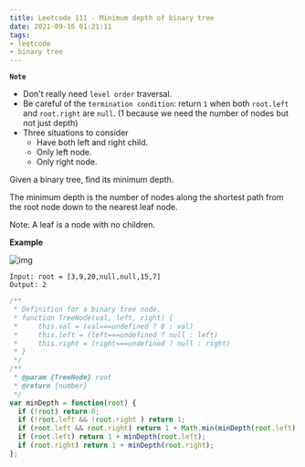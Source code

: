 ```yaml
---
title: Leetcode 111 - Minimum depth of binary tree
date: 2021-09-16 01:21:11
tags:
- leetcode
- binary tree
---
```

**`Note`**
- Don't really need `level order` traversal.
- Be careful of the `termination condition`: return `1` when both `root.left` and `root.right` are `null`. (1 because we need the number of nodes but not just depth)
- Three situations to consider
  - Have both left and right child.
  - Only left node.
  - Only right node.

Given a binary tree, find its minimum depth.

The minimum depth is the number of nodes along the shortest path from the root node down to the nearest leaf node.

Note: A leaf is a node with no children.

**Example**

![img](https://assets.leetcode.com/uploads/2020/10/12/ex_depth.jpg)
```
Input: root = [3,9,20,null,null,15,7]
Output: 2
```

```javascript
/**
 * Definition for a binary tree node.
 * function TreeNode(val, left, right) {
 *     this.val = (val===undefined ? 0 : val)
 *     this.left = (left===undefined ? null : left)
 *     this.right = (right===undefined ? null : right)
 * }
 */
/**
 * @param {TreeNode} root
 * @return {number}
 */
var minDepth = function(root) {
  if (!root) return 0;
  if (!root.left && !root.right ) return 1;
  if (root.left && root.right) return 1 + Math.min(minDepth(root.left), minDepth(root.right));
  if (root.left) return 1 + minDepth(root.left);
  if (root.right) return 1 + minDepth(root.right);
};
```